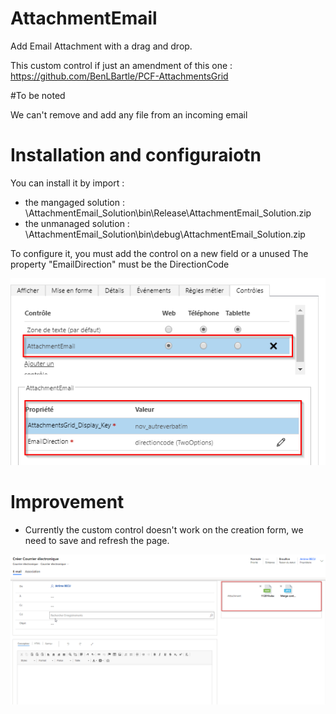 # AttachmentEmail
 
 Add Email Attachment with a drag and drop.

 This custom control if just an amendment of this one : https://github.com/BenLBartle/PCF-AttachmentsGrid

#To be noted

 We can't remove and add any file from an incoming email


# Installation and configuraiotn 

You can install it by import :
   - the mangaged solution : \AttachmentEmail_Solution\bin\Release\AttachmentEmail_Solution.zip
   - the unmanaged solution : \AttachmentEmail_Solution\bin\debug\AttachmentEmail_Solution.zip

To configure it, you must add the control on a new field or a unused
The property "EmailDirection" must be the DirectionCode

![alt text](img/configuration.png?raw=true)


# Improvement
 
 - Currently the custom control doesn't work on the creation form, we need to save and refresh the page.

![alt text](img/screen.png?raw=true)